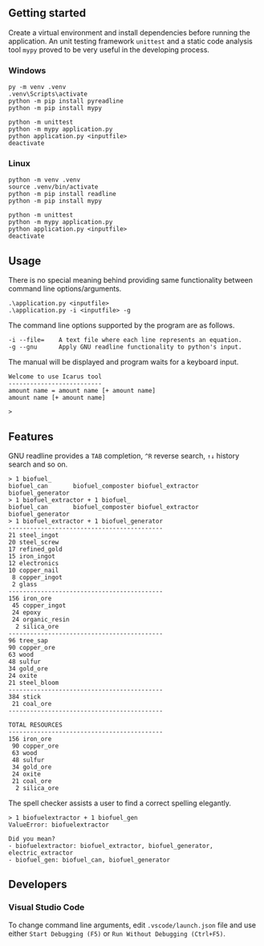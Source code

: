 ## Getting started

Create a virtual environment and install dependencies before running the application.
An unit testing framework `unittest` and a static code analysis tool `mypy` proved to be very useful in the developing process.

### Windows

```
py -m venv .venv
.venv\Scripts\activate
python -m pip install pyreadline
python -m pip install mypy

python -m unittest
python -m mypy application.py
python application.py <inputfile>
deactivate
```

### Linux

```
python -m venv .venv
source .venv/bin/activate
python -m pip install readline
python -m pip install mypy

python -m unittest
python -m mypy application.py
python application.py <inputfile>
deactivate
```

## Usage

There is no special meaning behind providing same functionality between command line options/arguments.

```
.\application.py <inputfile>
.\application.py -i <inputfile> -g
```

The command line options supported by the program are as follows.

```
-i --file=    A text file where each line represents an equation.
-g --gnu      Apply GNU readline functionality to python's input.
```

The manual will be displayed and program waits for a keyboard input.

```
Welcome to use Icarus tool
--------------------------
amount name = amount name [+ amount name]
amount name [+ amount name]

> 
```

## Features

GNU readline provides a `TAB` completion, `^R` reverse search, `↑↓` history search and so on.

```
> 1 biofuel_
biofuel_can       biofuel_composter biofuel_extractor biofuel_generator
> 1 biofuel_extractor + 1 biofuel_
biofuel_can       biofuel_composter biofuel_extractor biofuel_generator
> 1 biofuel_extractor + 1 biofuel_generator
-------------------------------------------
21 steel_ingot
20 steel_screw
17 refined_gold
15 iron_ingot
12 electronics
10 copper_nail
 8 copper_ingot
 2 glass
-------------------------------------------
156 iron_ore
 45 copper_ingot
 24 epoxy
 24 organic_resin
  2 silica_ore
-------------------------------------------
96 tree_sap
90 copper_ore
63 wood
48 sulfur
34 gold_ore
24 oxite
21 steel_bloom
-------------------------------------------
384 stick
 21 coal_ore
-------------------------------------------

TOTAL RESOURCES
-------------------------------------------
156 iron_ore
 90 copper_ore
 63 wood
 48 sulfur
 34 gold_ore
 24 oxite
 21 coal_ore
  2 silica_ore
```

The spell checker assists a user to find a correct spelling elegantly.

```
> 1 biofuelextractor + 1 biofuel_gen
ValueError: biofuelextractor

Did you mean?
- biofuelextractor: biofuel_extractor, biofuel_generator, electric_extractor
- biofuel_gen: biofuel_can, biofuel_generator
```

## Developers

### Visual Studio Code

To change command line arguments, edit `.vscode/launch.json` file and use either `Start Debugging (F5)` or `Run Without Debugging (Ctrl+F5)`.
